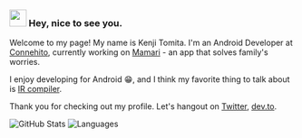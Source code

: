 ### <img src="https://emojis.slackmojis.com/emojis/images/1531847643/4237/blob-grin.gif?1531847643Hey" width="30"/> Hey, nice to see you.

Welcome to my page!
My name is Kenji Tomita. I'm an Android Developer at [Connehito](https://connehito.com/), currently working on [Mamari](https://play.google.com/store/apps/details?id=com.connehito.mamariq&hl=ja) - an app that solves family's worries.

I enjoy developing for Android 😁, and I think my favorite thing to talk about is [IR compiler](https://kotlinlang.org/docs/reference/js-ir-compiler.html).

Thank you for checking out my profile.
Let's hangout on [Twitter](https://twitter.com/tommykw_en), [dev.to](https://dev.to/tommykw).

![GitHub Stats](https://github-readme-stats.vercel.app/api/top-langs/?username=tommykw&theme=radical&hide_langs_below=4)
![Languages](https://github-readme-stats.vercel.app/api?username=tommykw&show_icons=true&theme=radical)

